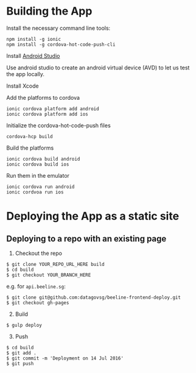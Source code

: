 # Building the App

Install the necessary command line tools:

    npm install -g ionic
    npm install -g cordova-hot-code-push-cli

Install [Android Studio](https://developer.android.com/studio/index.html)

Use android studio to create an android virtual device (AVD) to let us test the app locally.

Install Xcode

Add the platforms to cordova
    
    ionic cordova platform add android
    ionic cordova platform add ios

Initialize the cordova-hot-code-push files

    cordova-hcp build

Build the platforms

    ionic cordova build android
    ionic cordova build ios

Run them in the emulator

    ionic cordova run android
    ionic cordvoa run ios


# Deploying the App as a static site

## Deploying to a repo with an existing page

1. Checkout the repo
```
$ git clone YOUR_REPO_URL_HERE build
$ cd build
$ git checkout YOUR_BRANCH_HERE
```

e.g. for `api.beeline.sg`:
```
$ git clone git@github.com:datagovsg/beeline-frontend-deploy.git
$ git checkout gh-pages
```

2. Build
```
$ gulp deploy
```

3. Push
```
$ cd build
$ git add .
$ git commit -m 'Deployment on 14 Jul 2016'
$ git push
```


